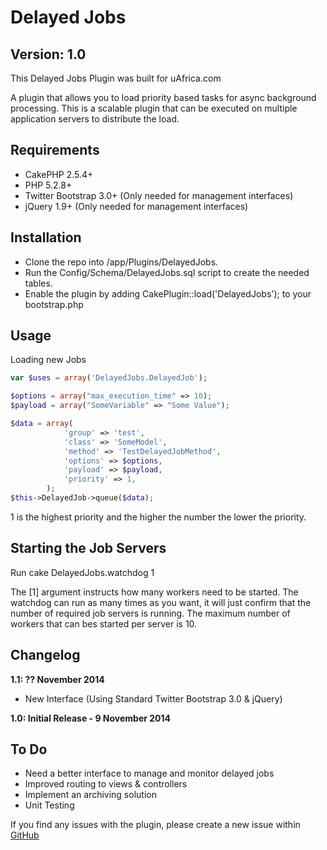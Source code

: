 Delayed Jobs
=================

Version: 1.0
------------

This Delayed Jobs Plugin was built for uAfrica.com

A plugin that allows you to load priority based tasks for async background processing. This is a scalable plugin that can be executed on multiple application servers to distribute the load.

Requirements
------------

* CakePHP 2.5.4+
* PHP 5.2.8+
* Twitter Bootstrap 3.0+ (Only needed for management interfaces)
* jQuery 1.9+ (Only needed for management interfaces)

Installation
------------

* Clone the repo into /app/Plugins/DelayedJobs.
* Run the Config/Schema/DelayedJobs.sql script to create the needed tables.
* Enable the plugin by adding CakePlugin::load('DelayedJobs'); to your bootstrap.php

Usage
-------------

Loading new Jobs

```php
var $uses = array('DelayedJobs.DelayedJob');

$options = array("max_execution_time" => 10);
$payload = array("SomeVariable" => "Some Value");

$data = array(
            'group' => 'test',
            'class' => 'SomeModel',
            'method' => 'TestDelayedJobMethod',
            'options' => $options,
            'payload' => $payload,
            'priority' => 1,
        );
$this->DelayedJob->queue($data);
```

1 is the highest priority and the higher the number the lower the priority.

Starting the Job Servers
------------------------

Run
        cake DelayedJobs.watchdog 1

The [1] argument instructs how many workers need to be started. The watchdog can run as many times as you want, it will just confirm that the number of required job servers is running. The maximum number of workers that can bes started per server is 10.


Changelog
-----

**1.1: ?? November 2014**
* New Interface (Using Standard Twitter Bootstrap 3.0 & jQuery)

**1.0: Initial Release - 9 November 2014**

To Do
-----

* Need a better interface to manage and monitor delayed jobs
* Improved routing to views & controllers
* Implement an archiving solution
* Unit Testing

If you find any issues with the plugin, please create a new issue within [GitHub](https://github.com/uafrica/delayed-jobs/issues)